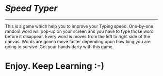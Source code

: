 # *Speed Typer*
___

This is a game which help you to improve your Typing speed. One-by-one random word will pop-up on your screen and you have to type those word before it disappear.
 Every word is moves from the left to right side of the canvas.
Words are gonna move faster depending upon how long you are going to survive. Get your hands darty with this game.


# Enjoy. Keep Learning :-) 
